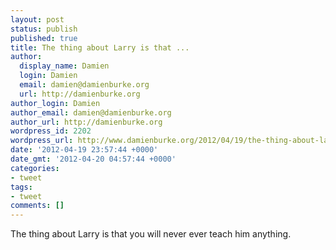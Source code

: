 ```yaml
---
layout: post
status: publish
published: true
title: The thing about Larry is that ...
author:
  display_name: Damien
  login: Damien
  email: damien@damienburke.org
  url: http://damienburke.org
author_login: Damien
author_email: damien@damienburke.org
author_url: http://damienburke.org
wordpress_id: 2202
wordpress_url: http://www.damienburke.org/2012/04/19/the-thing-about-larry-is-that/
date: '2012-04-19 23:57:44 +0000'
date_gmt: '2012-04-20 04:57:44 +0000'
categories:
- tweet
tags:
- tweet
comments: []
---
```

<p>The thing about Larry is that you will never ever teach him anything.</p>
